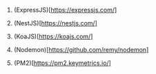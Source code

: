 
1. (ExpressJS)[https://expressjs.com/]
2. (NestJS)[https://nestjs.com/]
3. (KoaJS)[https://koajs.com/]


1. (Nodemon)[https://github.com/remy/nodemon]
2. (PM2)[https://pm2.keymetrics.io/]
